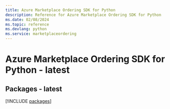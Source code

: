 ```yaml
---
title: Azure Marketplace Ordering SDK for Python
description: Reference for Azure Marketplace Ordering SDK for Python
ms.date: 02/08/2024
ms.topic: reference
ms.devlang: python
ms.service: marketplaceordering
---
```

# Azure Marketplace Ordering SDK for Python - latest
## Packages - latest
[!INCLUDE [packages](marketplace-ordering-index.md)]